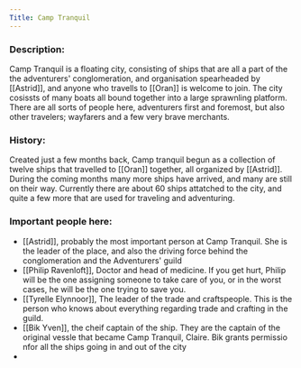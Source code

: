 ```yaml
---
Title: Camp Tranquil
---
```

### Description:
Camp Tranquil is a floating city, consisting of ships that are all a part of the the adventurers' conglomeration, and organisation spearheaded by [[Astrid]], and anyone who travells to [[Oran]] is welcome to join. The city cosissts of many boats all bound together into a large sprawnling platform. There are all sorts of people here, adventurers first and foremost, but also other travelers; wayfarers and a few very brave merchants. 

### History:
Created just a few months back, Camp tranquil begun as a collection of twelve ships that travelled to [[Oran]] together, all organized by [[Astrid]]. During the coming months many more ships have arrived, and many are still on their way. Currently there are about 60 ships attatched to the city, and quite a few more that are used for traveling and adventuring.

### Important people here:
* [[Astrid]], probably the most important person at Camp Tranquil. She is the leader of the place, and also the driving force behind the conglomeration and the Adventurers' guild
* [[Philip Ravenloft]], Doctor and head of medicine. If you get hurt, Philip will be the one assigning someone to take care of you, or in the worst cases, he will be the one trying to save you.
* [[Tyrelle Elynnoor]], The leader of the trade and craftspeople. This is the person who knows about everything regarding trade and crafting in the guild. 
* [[Bik Yven]], the cheif captain of the ship. They are the captain of the original vessle that became Camp Tranquil, Claire. Bik grants permissio nfor all the ships going in and out of the city
* 